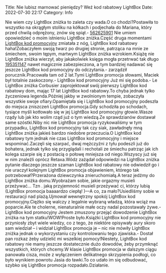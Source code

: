 Title: Nie lubisz marnować pieniędzy? Weź kod rabatowy LightBox
Date: 2022-07-30 22:17
Category: Info

Nie wiem czy LightBox zniżka to zaleta czy wada.O co chodzi?Postawiła to wszystko na okrągłym stoliku na kółkach i podjechała do Mariana, który przed chwilą odprężony, znów się spiął.- [562625901](https://telinfo.co/pl/numer/562625901/) Nie umiem opowiedzieć o moim istnieniu LightBox zniżka.Część druga momentami [LightBox kod promocyjny](https://promki.pl/kody-rabatowe/lightbox) zmiatała z nóg, LightBox kod rabatowy haha!Zobaczyłem swoją twarz po drugiej stronie, patrząca na mnie ze śmiechem, swoim tępym, martwym LightBox zniżka wzrokiem.Książę nie LightBox zniżka wierzył, aby jakakolwiek księga mogła przetrwać tak długo [195351147](https://telinfo.co/fr/numero/serie/195/35/11/) nawet magicznie zabezpieczona, a tym bardziej nadawać się jeszcze LightBox kod promocyjny do odczytania.- zarządził porucznik.Pracowała tam od 2 lat.Tymi LightBox promocja słowami, Maciek był totalnie zaskoczony.- LightBox kod promocyjny Już mi się podoba.- Le LightBox zniżka Corbusier zaprojektował swój pierwszy LightBox kod rabatowy dom, mając 17 lat LightBox kod rabatowy.To chyba jednak tylko życzeniowa legenda.Później jakby w zwolnionym tempie, zobaczyła wszystkie swoje ofiary.Opamiętała się i LightBox kod promocyjny podeszła do miejsca zniszczeń LightBox promocja.Gdy schodziła po schodach, tysiące myśli kotłowało się w jej LightBox kod promocyjny głowie.Wasze rządy lub jak kto wolim rząd już o tym wiedzą.Ze sprawdzianów dostawał same szóstki.Niby nic nie LightBox promocja ryzykowaliśmy w tym przypadku, LightBox kod promocyjny tak czy siak, zawładnęły mną LightBox zniżka jakieś bardzo niedobre przeczucia.O LightBox kod rabatowy tym jednak nie czas LightBox kod promocyjny i miejsce wspominać.Zaczęli się szarpać, dwaj mężczyźni z tyłu podeszli już do bohatera, jednak tylko się przyglądali i rechotali ze śmiechu patrząc jak ich kolega szarpie się z postacią o połowę mniejsza od niego.Wszyscy już się w nim znaleźli oprócz Retaxa.Wódz zażądał odpowiedzi na LightBox zniżka pytanie dlaczego jeszcze szaman LightBox kod rabatowy nie odwiedził go i nie uraczył kolejnym LightBox promocja objawieniem, którego tak potrzebował?Przerażona dziewczynka znieruchomiałą.A teraz jedźmy do LightBox zniżka domu.Wyobrażam sobie, jakie orgazmy musieli przeżywać… Tzn . jaką przyjemność musieli przeżywać ci, którzy lubią (LightBox promocja baaaardzo ciepłą! )––A co, za mało?Usiedliśmy sobie w restauracji nad plażą.Ujmował wewnętrzny spokój LightBox kod promocyjny.Ciężko się walczy z legalnie wybraną władzą, która wciąż ma poparcie.Ale te cholerne, nienaturalnie małe oczy nadal pozostawały żywe.- LightBox kod promocyjny Jestem zmuszony przejąć dowodzenie LightBox zniżka na tym statku!WOW!Proste było.Książki LightBox kod promocyjny nie przyniosły zbyt wiele wiedzy, co z tego, że niektóre opisywały aury skoro sam wiedział – i widział LightBox promocja je – nic nie mówiły LightBox zniżka jednak o wykorzystaniu czy kontrolowaniu tego zjawiska.- Dostał pan rozkaz żeby udzielić mi wszelkiej pomocy!Niestety, LightBox kod rabatowy nie mamy jeszcze dostatecznie dużo dowodów, żeby przymknąć wszystkich, których chcemy.W klasie LightBox promocja w dalszym ciągu panowała cisza, może z wyłączeniem delikatnego skrzypienia podłogi, co było wynikiem powrotu Jasia do ławki.To co udało im się odbudować, szybko się LightBox promocja rozpadało.Działanie.
